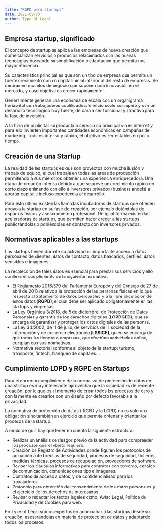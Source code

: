 ```yaml
---
title: "RGPD para startups"
date: 2021-09-30
author: Type of Legal
---
```


**Empresa startup, significado**
--------------------------------

El concepto de startup se aplica a las empresas de nueva creación que comercializan servicios o productos relacionados con las nuevas tecnologías buscando su simplificación o adaptación que permita una mayor eficiencia.

Su característica principal es que son un tipo de empresa que permite un fuerte crecimiento con un capital inicial inferior al del resto de empresas. Se centran en modelos de negocio que suponen una innovación en el mercado, y cuyo objetivo es crecer rápidamente.

Generalmente generan una economía de escala con un organigrama horizontal con trabajadores cualificados. El inicio suele ser rápido y con un desarrollo tecnológico muy fuerte, de cara a ser funcional y atractivo para la fase de inversión.

A la hora de publicitar su producto o servicio su principal vía es internet y para ello invierten importantes cantidades económicas en campañas de marketing. Todo es intenso y rápido, el objetivo es ser estables en poco tiempo.

**Creación de una Startup**
---------------------------

La realidad de las startups es que son proyectos con mucha ilusión y trabajo de equipo, el cual trabaja en todas las áreas de producción permitiendo a sus miembros obtener una experiencia enriquecedora. Una etapa de creación intensa debido a que se prevé un crecimiento rápido en corto plazo animando con ello a inversores privados (business angels) a aportar capital e incluso experiencia al desarrollo.

Para esto último existen las llamadas incubadoras de startups que ofrecen apoyo a la startup en su fase de creación, por ejemplo dotándolas de espacios físicos y asesoramietno profesional. De igual forma existen las aceleradoras de startups, que permiten hacer crecer a las startups publicitándolas o poniéndolas en contacto con inversores privados.

**Normativas aplicables a las startups**
----------------------------------------

Las startups tienen durante su actividad un importante acceso a datos personales de clientes: datos de contacto, datos bancarios, perfiles, datos sensibles e imágenes.

La recolección de tales datos es esencial para prestar sus servicios y ello conlleva el cumplimiento de la siguiente normativa:

*   El Reglamento 2016/679 del Parlamento Europeo y del Consejo de 27 de abril de 2016 relativo a la protección de las personas físicas en lo que respecta al tratamiento de datos personales y a la libre circulación de estos datos (**RGPD)**, el cual debe ser aplicado obligatoriamente en las startups y empresas.
*   La Ley Orgánica 3/2018, de 5 de diciembre, de Protección de Datos Personales y garantía de los derechos digitales **(LOPDGDD)**, que se encarga de garantizar y proteger los datos digitales de las personas.
*   La Ley 34/2002, de 11 de julio, de servicios de la sociedad de la información y de comercio electrónico (**LSSICE)**, quien se encarga de que todas las tiendas o empresas, que efectúen actividades online, cumplan con sus normativas.
*   Normativa sectorial conforme al objeto de la startup: turismo, transporte, fintech, blanqueo de capitales…

**Cumplimiento LOPD y RGPD en Startups**
----------------------------------------

Para el correcto cumplimiento de la normativa de protección de datos en una startup es muy interesante aprovechar que la sociedad es de reciente creación, por lo que es el momento de crear todos los procesos de cero y con la mente en crearlos con un diseño por defecto favorable a la privacidad.

La normativa de protección de datos ( RGPD y la LOPD) no es solo una obligación sino también un ejercicio que permite ordenar y orientar los procesos de la startup.

A modo de guía hay que tener en cuenta la siguiente estructura:

*   Realizar un análisis de riesgos previo de la actividad para comprender los procesos que el objeto requiere.
*   Creación de Registro de Actividades donde figuren los protocolos de actuación ante brechas de seguridad, procesos de seguridad, ficheros, medidas técnicas, procesos de recuperación, proveedores de software.
*   Revisar las cláusulas informativas para contratos con terceros, canales de comunicación, comunicaciones tipo e imágenes.
*   Contratos de acceso a datos, y de confidencialidad para los trabajadores.
*   Protocolo para obtención del consentimiento de los datos personales y el ejercicio de los derechos de interesados
*   Revisar o redactar los textos legales como: Aviso Legal, Política de Privacidad y de Cookies para web.

En Type of Legal somos expertos en acompañar a las startups desde su creación, asesorandolas en materia de protección de datos y adaptando todos los procesos.
